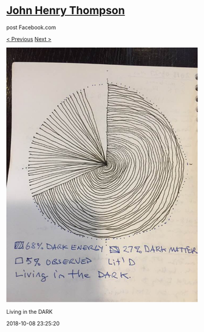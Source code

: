 # [John Henry Thompson](../README.md)
post Facebook.com

[< Previous](2018-10-10-1.md) [Next >](2018-10-08-2.md)

[![](../media/2018-10-08/Timeline-Photos-Living-in-the-DARK.jpg)](../README.md)

Living in the DARK

2018-10-08 23:25:20